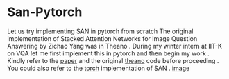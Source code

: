 # San-Pytorch
Let us try implementing SAN in pytorch from scratch
The original implementation of Stacked Attention Networks for Image Question Answering by Zichao Yang was in Theano . During my winter intern at IIT-K on VQA let me first implement this in pytorch and then begin my work .
Kindly refer to the [paper](https://arxiv.org/abs/1511.02274) and the original [theano](https://github.com/zcyang/imageqa-san) code before proceeding .
You could also refer to the [torch](https://github.com/JamesChuanggg/san-torch) implementation of SAN .
[image](/VQA.png)
